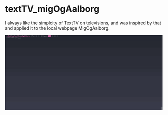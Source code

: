 # textTV_migOgAalborg
I always like the simplcity of TextTV on televisions, and was inspired by that and applied it to the local webpage MigOgAalborg.

![Demo preview](demo.gif)
